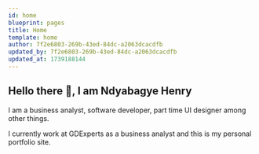 ```yaml
---
id: home
blueprint: pages
title: Home
template: home
author: 7f2e6803-269b-43ed-84dc-a2063dcacdfb
updated_by: 7f2e6803-269b-43ed-84dc-a2063dcacdfb
updated_at: 1739188144
---
```

## Hello there 👋, I am Ndyabagye Henry

I am a business analyst, software developer, part time UI designer among other things.

I currently work at GDExperts as a business analyst and this is my personal portfolio site.